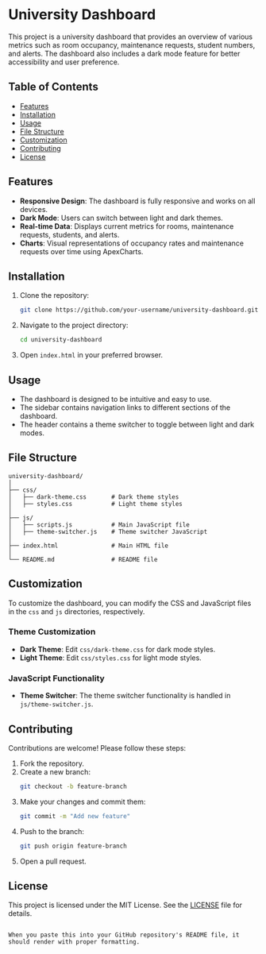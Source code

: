 # University Dashboard

This project is a university dashboard that provides an overview of various metrics such as room occupancy, maintenance requests, student numbers, and alerts. The dashboard also includes a dark mode feature for better accessibility and user preference.

## Table of Contents
- [Features](#features)
- [Installation](#installation)
- [Usage](#usage)
- [File Structure](#file-structure)
- [Customization](#customization)
- [Contributing](#contributing)
- [License](#license)

## Features
- **Responsive Design**: The dashboard is fully responsive and works on all devices.
- **Dark Mode**: Users can switch between light and dark themes.
- **Real-time Data**: Displays current metrics for rooms, maintenance requests, students, and alerts.
- **Charts**: Visual representations of occupancy rates and maintenance requests over time using ApexCharts.

## Installation
1. Clone the repository:
   ```bash
   git clone https://github.com/your-username/university-dashboard.git
   ```
2. Navigate to the project directory:
   ```bash
   cd university-dashboard
   ```
3. Open `index.html` in your preferred browser.

## Usage
- The dashboard is designed to be intuitive and easy to use.
- The sidebar contains navigation links to different sections of the dashboard.
- The header contains a theme switcher to toggle between light and dark modes.

## File Structure
```
university-dashboard/
│
├── css/
│   ├── dark-theme.css       # Dark theme styles
│   ├── styles.css           # Light theme styles
│
├── js/
│   ├── scripts.js           # Main JavaScript file
│   ├── theme-switcher.js    # Theme switcher JavaScript
│
├── index.html               # Main HTML file
│
└── README.md                # README file
```

## Customization
To customize the dashboard, you can modify the CSS and JavaScript files in the `css` and `js` directories, respectively. 

### Theme Customization
- **Dark Theme**: Edit `css/dark-theme.css` for dark mode styles.
- **Light Theme**: Edit `css/styles.css` for light mode styles.

### JavaScript Functionality
- **Theme Switcher**: The theme switcher functionality is handled in `js/theme-switcher.js`.

## Contributing
Contributions are welcome! Please follow these steps:
1. Fork the repository.
2. Create a new branch:
   ```bash
   git checkout -b feature-branch
   ```
3. Make your changes and commit them:
   ```bash
   git commit -m "Add new feature"
   ```
4. Push to the branch:
   ```bash
   git push origin feature-branch
   ```
5. Open a pull request.

## License
This project is licensed under the MIT License. See the [LICENSE](LICENSE) file for details.
```

When you paste this into your GitHub repository's README file, it should render with proper formatting.